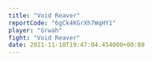 ```yaml
---
title: "Void Reaver"
reportCode: "6gCk4KGrXh7WqHY1"
player: "Grwah"
fight: "Void Reaver"
date: 2021-11-10T19:47:04.454000+00:00
---
```

